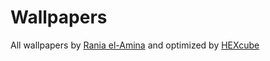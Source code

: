 Wallpapers
==========

All wallpapers by [Rania el-Amina][raniaamina] and optimized by [HEXcube][hexcube]


[hexcube]: https://hexcube.deviantart.com "HEXcube's DeviantArt page"
[raniaamina]: https://github.com/raniaamina "Rania's GitHub page"
